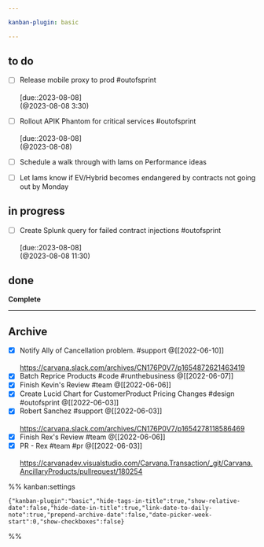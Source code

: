 ```yaml
---

kanban-plugin: basic

---
```


## to do

- [ ] Release mobile proxy to prod #outofsprint <br><br>[due::2023-08-08]<br>(@2023-08-08 3:30)
- [ ] Rollout APIK Phantom for critical services #outofsprint <br><br>[due::2023-08-08]<br>(@2023-08-08)
- [ ] Schedule a walk through with Iams on Performance ideas
- [ ] Let Iams know if EV/Hybrid becomes endangered by contracts not going out by Monday


## in progress

- [ ] Create Splunk query for failed contract injections #outofsprint <br><br>[due::2023-08-08]<br>(@2023-08-08 11:30)


## done

**Complete**


***

## Archive

- [x] Notify Ally of Cancellation problem. #support @[[2022-06-10]]<br><br>https://carvana.slack.com/archives/CN176P0V7/p1654872621463419
- [x] Batch Reprice Products #code #runthebusiness @[[2022-06-07]]
- [x] Finish Kevin's Review #team @[[2022-06-06]]
- [x] Create Lucid Chart for CustomerProduct Pricing Changes #design #outofsprint @[[2022-06-03]]
- [x] Robert Sanchez #support @[[2022-06-03]]<br><br>https://carvana.slack.com/archives/CN176P0V7/p1654278118586469
- [x] Finish Rex's Review #team @[[2022-06-06]]
- [x] PR - Rex #team #pr @[[2022-06-03]]<br><br>https://carvanadev.visualstudio.com/Carvana.Transaction/_git/Carvana.AncillaryProducts/pullrequest/180254

%% kanban:settings
```
{"kanban-plugin":"basic","hide-tags-in-title":true,"show-relative-date":false,"hide-date-in-title":true,"link-date-to-daily-note":true,"prepend-archive-date":false,"date-picker-week-start":0,"show-checkboxes":false}
```
%%